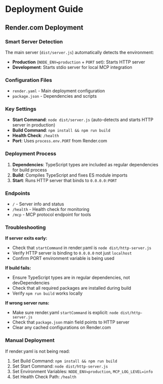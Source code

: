 # Deployment Guide

## Render.com Deployment

### Smart Server Detection
The main server (`dist/server.js`) automatically detects the environment:
- **Production** (`NODE_ENV=production` + `PORT` set): Starts HTTP server
- **Development**: Starts stdio server for local MCP integration

### Configuration Files
- `render.yaml` - Main deployment configuration
- `package.json` - Dependencies and scripts

### Key Settings
- **Start Command**: `node dist/server.js` (auto-detects and starts HTTP server in production)
- **Build Command**: `npm install && npm run build`
- **Health Check**: `/health`
- **Port**: Uses `process.env.PORT` from Render.com

### Deployment Process
1. **Dependencies**: TypeScript types are included as regular dependencies for build process
2. **Build**: Compiles TypeScript and fixes ES module imports
3. **Start**: Runs HTTP server that binds to `0.0.0.0:PORT`

### Endpoints
- `/` - Server info and status
- `/health` - Health check for monitoring  
- `/mcp` - MCP protocol endpoint for tools

### Troubleshooting

**If server exits early:**
- Check that `startCommand` in render.yaml is `node dist/http-server.js`
- Verify HTTP server is binding to `0.0.0.0` not just `localhost`
- Confirm PORT environment variable is being used

**If build fails:**
- Ensure TypeScript types are in regular dependencies, not devDependencies
- Check that all required packages are installed during build
- Verify `npm run build` works locally

**If wrong server runs:**
- Make sure render.yaml `startCommand` is explicit: `node dist/http-server.js`
- Check that `package.json` main field points to HTTP server
- Clear any cached configurations on Render.com

### Manual Deployment
If render.yaml is not being read:
1. Set Build Command: `npm install && npm run build`
2. Set Start Command: `node dist/http-server.js`
3. Set Environment Variables: `NODE_ENV=production`, `MCP_LOG_LEVEL=info`
4. Set Health Check Path: `/health`